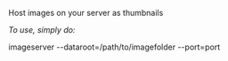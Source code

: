 Host images on your server as thumbnails

*To use, simply do:*

imageserver --dataroot=/path/to/imagefolder --port=port
    

